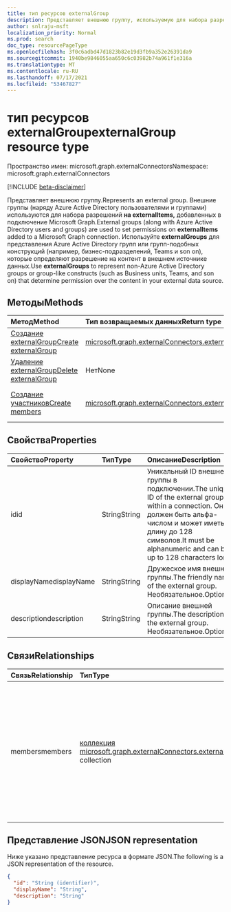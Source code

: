 ```yaml
---
title: тип ресурсов externalGroup
description: Представляет внешнюю группу, используемую для набора разрешений на externalItems, добавленных в подключение Microsoft Graph.
author: snlraju-msft
localization_priority: Normal
ms.prod: search
doc_type: resourcePageType
ms.openlocfilehash: 3f0c6adbd47d1823b82e19d3fb9a352e26391da9
ms.sourcegitcommit: 1940be9846055aa650c6c03982b74a961f1e316a
ms.translationtype: MT
ms.contentlocale: ru-RU
ms.lasthandoff: 07/17/2021
ms.locfileid: "53467827"
---
```

# <a name="externalgroup-resource-type"></a><span data-ttu-id="5b8c9-103">тип ресурсов externalGroup</span><span class="sxs-lookup"><span data-stu-id="5b8c9-103">externalGroup resource type</span></span>

<span data-ttu-id="5b8c9-104">Пространство имен: microsoft.graph.externalConnectors</span><span class="sxs-lookup"><span data-stu-id="5b8c9-104">Namespace: microsoft.graph.externalConnectors</span></span>

[!INCLUDE [beta-disclaimer](../../includes/beta-disclaimer.md)]

<span data-ttu-id="5b8c9-105">Представляет внешнюю группу.</span><span class="sxs-lookup"><span data-stu-id="5b8c9-105">Represents an external group.</span></span> <span data-ttu-id="5b8c9-106">Внешние группы (наряду Azure Active Directory пользователями и группами) используются для набора разрешений **на externalItems,** добавленных в подключение Microsoft Graph.</span><span class="sxs-lookup"><span data-stu-id="5b8c9-106">External groups (along with Azure Active Directory users and groups) are used to set permissions on **externalItems** added to a Microsoft Graph connection.</span></span> <span data-ttu-id="5b8c9-107">Используйте **externalGroups** для представления Azure Active Directory групп или групп-подобных конструкций (например, бизнес-подразделений, Teams и son on), которые определяют разрешение на контент в внешнем источнике данных.</span><span class="sxs-lookup"><span data-stu-id="5b8c9-107">Use **externalGroups** to represent non-Azure Active Directory groups or group-like constructs (such as Business units, Teams, and son on) that determine permission over the content in your external data source.</span></span>

## <a name="methods"></a><span data-ttu-id="5b8c9-108">Методы</span><span class="sxs-lookup"><span data-stu-id="5b8c9-108">Methods</span></span>

|<span data-ttu-id="5b8c9-109">Метод</span><span class="sxs-lookup"><span data-stu-id="5b8c9-109">Method</span></span>|<span data-ttu-id="5b8c9-110">Тип возвращаемых данных</span><span class="sxs-lookup"><span data-stu-id="5b8c9-110">Return type</span></span>|<span data-ttu-id="5b8c9-111">Описание</span><span class="sxs-lookup"><span data-stu-id="5b8c9-111">Description</span></span>|
|:---|:---|:---|
|[<span data-ttu-id="5b8c9-112">Создание externalGroup</span><span class="sxs-lookup"><span data-stu-id="5b8c9-112">Create externalGroup</span></span>](../api/externalconnectors-externalconnection-post-groups.md)|[<span data-ttu-id="5b8c9-113">microsoft.graph.externalConnectors.externalGroup</span><span class="sxs-lookup"><span data-stu-id="5b8c9-113">microsoft.graph.externalConnectors.externalGroup</span></span>](../resources/externalconnectors-externalgroup.md)|<span data-ttu-id="5b8c9-114">Создайте новый **объект externalGroup.**</span><span class="sxs-lookup"><span data-stu-id="5b8c9-114">Create a new **externalGroup** object.</span></span>|
|[<span data-ttu-id="5b8c9-115">Удаление externalGroup</span><span class="sxs-lookup"><span data-stu-id="5b8c9-115">Delete externalGroup</span></span>](../api/externalconnectors-externalgroup-delete.md)|<span data-ttu-id="5b8c9-116">Нет</span><span class="sxs-lookup"><span data-stu-id="5b8c9-116">None</span></span>|<span data-ttu-id="5b8c9-117">Удаление **объекта externalGroup.**</span><span class="sxs-lookup"><span data-stu-id="5b8c9-117">Delete an **externalGroup** object.</span></span>|
|[<span data-ttu-id="5b8c9-118">Создание участников</span><span class="sxs-lookup"><span data-stu-id="5b8c9-118">Create members</span></span>](../api/externalconnectors-externalgroup-post-members.md)|[<span data-ttu-id="5b8c9-119">microsoft.graph.externalConnectors.externalGroupMember</span><span class="sxs-lookup"><span data-stu-id="5b8c9-119">microsoft.graph.externalConnectors.externalGroupMember</span></span>](../resources/externalconnectors-externalgroupmember.md)|<span data-ttu-id="5b8c9-120">Создание нового **внешнего объектаGroupMember.**</span><span class="sxs-lookup"><span data-stu-id="5b8c9-120">Create a new **externalGroupMember** object.</span></span>|

## <a name="properties"></a><span data-ttu-id="5b8c9-121">Свойства</span><span class="sxs-lookup"><span data-stu-id="5b8c9-121">Properties</span></span>

| <span data-ttu-id="5b8c9-122">Свойство</span><span class="sxs-lookup"><span data-stu-id="5b8c9-122">Property</span></span>    | <span data-ttu-id="5b8c9-123">Тип</span><span class="sxs-lookup"><span data-stu-id="5b8c9-123">Type</span></span>   | <span data-ttu-id="5b8c9-124">Описание</span><span class="sxs-lookup"><span data-stu-id="5b8c9-124">Description</span></span>                                                                                                              |
|:------------|:-------|:-------------------------------------------------------------------------------------------------------------------------|
| <span data-ttu-id="5b8c9-125">id</span><span class="sxs-lookup"><span data-stu-id="5b8c9-125">id</span></span>          | <span data-ttu-id="5b8c9-126">String</span><span class="sxs-lookup"><span data-stu-id="5b8c9-126">String</span></span> | <span data-ttu-id="5b8c9-127">Уникальный ID внешней группы в подключении.</span><span class="sxs-lookup"><span data-stu-id="5b8c9-127">The unique ID of the external group within a connection.</span></span> <span data-ttu-id="5b8c9-128">Он должен быть альфа-числом и может иметь длину до 128 символов.</span><span class="sxs-lookup"><span data-stu-id="5b8c9-128">It must be alphanumeric and can be up to 128 characters long.</span></span> |
| <span data-ttu-id="5b8c9-129">displayName</span><span class="sxs-lookup"><span data-stu-id="5b8c9-129">displayName</span></span> | <span data-ttu-id="5b8c9-130">String</span><span class="sxs-lookup"><span data-stu-id="5b8c9-130">String</span></span> | <span data-ttu-id="5b8c9-131">Дружеское имя внешней группы.</span><span class="sxs-lookup"><span data-stu-id="5b8c9-131">The friendly name of the external group.</span></span> <span data-ttu-id="5b8c9-132">Необязательное.</span><span class="sxs-lookup"><span data-stu-id="5b8c9-132">Optional.</span></span>                                                                       |
| <span data-ttu-id="5b8c9-133">description</span><span class="sxs-lookup"><span data-stu-id="5b8c9-133">description</span></span> | <span data-ttu-id="5b8c9-134">String</span><span class="sxs-lookup"><span data-stu-id="5b8c9-134">String</span></span> | <span data-ttu-id="5b8c9-135">Описание внешней группы.</span><span class="sxs-lookup"><span data-stu-id="5b8c9-135">The description of the external group.</span></span> <span data-ttu-id="5b8c9-136">Необязательное.</span><span class="sxs-lookup"><span data-stu-id="5b8c9-136">Optional.</span></span>                                                                         

## <a name="relationships"></a><span data-ttu-id="5b8c9-137">Связи</span><span class="sxs-lookup"><span data-stu-id="5b8c9-137">Relationships</span></span>

| <span data-ttu-id="5b8c9-138">Связь</span><span class="sxs-lookup"><span data-stu-id="5b8c9-138">Relationship</span></span> | <span data-ttu-id="5b8c9-139">Тип</span><span class="sxs-lookup"><span data-stu-id="5b8c9-139">Type</span></span>                                                                  | <span data-ttu-id="5b8c9-140">Описание</span><span class="sxs-lookup"><span data-stu-id="5b8c9-140">Description</span></span>                                               |
|:-------------|:----------------------------------------------------------------------|:----------------------------------------------------------|
| <span data-ttu-id="5b8c9-141">members</span><span class="sxs-lookup"><span data-stu-id="5b8c9-141">members</span></span>      | <span data-ttu-id="5b8c9-142">[коллекция microsoft.graph.externalConnectors.externalGroupMember](../resources/externalconnectors-externalgroupmember.md)</span><span class="sxs-lookup"><span data-stu-id="5b8c9-142">[microsoft.graph.externalConnectors.externalGroupMember](../resources/externalconnectors-externalgroupmember.md) collection</span></span> | <span data-ttu-id="5b8c9-143">Член, добавленный в **externalGroup.**</span><span class="sxs-lookup"><span data-stu-id="5b8c9-143">A member added to an **externalGroup**.</span></span> <span data-ttu-id="5b8c9-144">В качестве участников можно Azure Active Directory пользователей, Azure Active Directory групп или других **внешних групп.**</span><span class="sxs-lookup"><span data-stu-id="5b8c9-144">You can add Azure Active Directory users, Azure Active Directory groups, or other **externalGroups** as members.</span></span> |

## <a name="json-representation"></a><span data-ttu-id="5b8c9-145">Представление JSON</span><span class="sxs-lookup"><span data-stu-id="5b8c9-145">JSON representation</span></span>

<span data-ttu-id="5b8c9-146">Ниже указано представление ресурса в формате JSON.</span><span class="sxs-lookup"><span data-stu-id="5b8c9-146">The following is a JSON representation of the resource.</span></span>
<!-- {
  "blockType": "resource",
  "keyProperty": "id",
  "@odata.type": "microsoft.graph.externalConnectors.externalGroup",
  "openType": false
}
-->

``` json
{
  "id": "String (identifier)",
  "displayName": "String",
  "description": "String"
}
```
